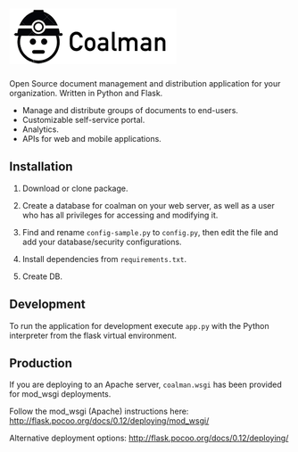 ![Coalman](https://github.com/kendog/coalman/blob/master/static/images/logo-medium.png)
=========

Open Source document management and distribution application for your organization.  Written in Python and Flask.

* Manage and distribute groups of documents to end-users.
* Customizable self-service portal.
* Analytics.
* APIs for web and mobile applications.</li>

Installation
------------

1. Download or clone package.

2. Create a database for coalman on your web server, as well as a user who has all privileges for accessing and modifying it.

3. Find and rename `config-sample.py` to `config.py`, then edit the file and add your database/security configurations.

4. Install dependencies from `requirements.txt`.

5. Create DB.

Development
-----------

To run the application for development execute `app.py` with the Python interpreter from the flask virtual environment.

Production
----------

If you are deploying to an Apache server, `coalman.wsgi` has been provided for mod_wsgi deployments.

Follow the mod_wsgi (Apache) instructions here:
http://flask.pocoo.org/docs/0.12/deploying/mod_wsgi/

Alternative deployment options:
http://flask.pocoo.org/docs/0.12/deploying/